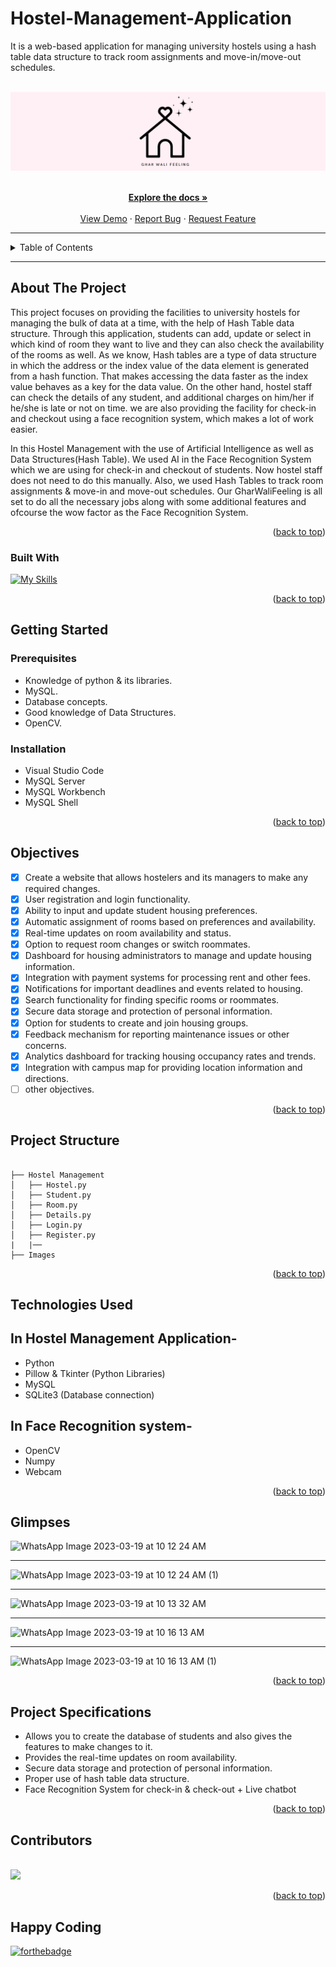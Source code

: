 # Hostel-Management-Application
It is a web-based application for managing university hostels using a hash table data structure to track room assignments and move-in/move-out schedules.
<a name="readme-top"></a>

<br />
<div align="center">
  <a href="#">
    <img src="images/bg.png" alt="background">
  </a>

<p align="center">
    <br />
    <a href="https://github.com/falselunatic/Hostel-Management-Application"><strong>Explore the docs »</strong></a>
    <br />
    <br />
    <a href="https://github.com/falselunatic/Hostel-Management-Application">View Demo</a>
    ·
    <a href="https://github.com/falselunatic/Hostel-Management-Application/issues">Report Bug</a>
    ·
    <a href="https://github.com/falselunatic/Hostel-Management-Application/issues">Request Feature</a>
  </p>
</div>

---


<!-- TABLE OF CONTENTS -->
<details>
  <summary>Table of Contents</summary>
  <ol>
    <li>
      <a href="#about-the-project">About The Project</a>
      <ul>
        <li><a href="#built-with">Built With</a></li>
      </ul>
    </li>
    <li>
      <a href="#getting-started">Getting Started</a>
      <ul>
        <li><a href="#prerequisites">Prerequisites</a></li>
        <li><a href="#installation">Installation</a></li>
      </ul>
    </li>
    <li><a href="#project-structure">Project Structure</a></li>
    <li><a href="#objectives">Objectives</a></li>
    <li><a href="#technologie-sused">Technologies Used</a></li>
    <li><a href="#glimpses">Glimpses</a></li>
    <li><a href="#project-specifications">Project Specifications</a></li>
    <li><a href="#contributors">Contributors</a></li>
    <li><a href="#happy-coding">Happy Coding</a></li>
  </ol>
</details>

---

<!-- ABOUT THE PROJECT -->
## About The Project

This project focuses on providing the facilities to university hostels for managing the bulk of data at a time, with the help of Hash Table data structure. 
Through this application, students can add, update or select in which kind of room they want to live and they can also check the availability of the rooms as well.  As we know, Hash tables are a type of data structure in which the address or the index value of the data element is generated from a hash function. That makes accessing the data faster as the index value behaves as a key for the data value. 
On the other hand, hostel staff can check the details of any student, and additional charges on him/her if he/she is late or not on time. we are also providing the facility for check-in and checkout using a face recognition system, which makes a lot of work easier.

In this Hostel Management with the use of Artificial Intelligence as well as Data Structures(Hash Table).
We used AI in the Face Recognition System which we are using for check-in and checkout of students. Now hostel staff does not need to do this manually. Also, we used Hash Tables to track room assignments & move-in and move-out schedules. Our GharWaliFeeling is all set to do all the necessary jobs along with some additional features and ofcourse the wow factor as the Face Recognition System.


<!-- about -->

<p align="right">(<a href="#readme-top">back to top</a>)</p>



### Built With

[![My Skills](https://skillicons.dev/icons?i=python,mysql,sqlite)](https://skillicons.dev)

<p align="right">(<a href="#readme-top">back to top</a>)</p>



<!-- GETTING STARTED -->

## Getting Started

### Prerequisites

- Knowledge of python & its libraries.
- MySQL.
- Database concepts.
- Good knowledge of Data Structures.
- OpenCV.

### Installation

- Visual Studio Code
- MySQL Server
- MySQL Workbench
- MySQL Shell

<p align="right">(<a href="#readme-top">back to top</a>)</p>

## Objectives

- [x] Create a website that allows hostelers and its managers to make any required changes.
- [x] User registration and login functionality.
- [x] Ability to input and update student housing preferences.
- [x] Automatic assignment of rooms based on preferences and availability.
- [x] Real-time updates on room availability and status.
- [x] Option to request room changes or switch roommates.
- [x] Dashboard for housing administrators to manage and update housing information.
- [x] Integration with payment systems for processing rent and other fees.
- [x] Notifications for important deadlines and events related to housing.
- [x] Search functionality for finding specific rooms or roommates.
- [x] Secure data storage and protection of personal information.
- [x] Option for students to create and join housing groups.
- [x] Feedback mechanism for reporting maintenance issues or other concerns.
- [x] Analytics dashboard for tracking housing occupancy rates and trends.
- [x] Integration with campus map for providing location information and directions.
- [ ] other objectives.

<p align="right">(<a href="#readme-top">back to top</a>)</p>

## Project Structure

```

├── Hostel Management
│   ├── Hostel.py
│   ├── Student.py
│   ├── Room.py
│   ├── Details.py
│   ├── Login.py
│   ├── Register.py
|   |── 
├── Images

```

<p align="right">(<a href="#readme-top">back to top</a>)</p>

## Technologies Used 

## In Hostel Management Application-
- Python
- Pillow & Tkinter (Python Libraries)
- MySQL
- SQLite3 (Database connection)

## In Face Recognition system-
- OpenCV
- Numpy 
- Webcam

<p align="right">(<a href="#readme-top">back to top</a>)</p>

## Glimpses

![WhatsApp Image 2023-03-19 at 10 12 24 AM](https://user-images.githubusercontent.com/97685305/226154582-f1405e41-019f-4520-8b50-ddf7ef3330f1.jpeg)


---

![WhatsApp Image 2023-03-19 at 10 12 24 AM (1)](https://user-images.githubusercontent.com/97685305/226154608-10168c5c-8a3f-462d-85f5-b927dc1e8aaa.jpeg)

---

![WhatsApp Image 2023-03-19 at 10 13 32 AM](https://user-images.githubusercontent.com/97685305/226154622-92fdc5fb-4c8e-4ce9-b01a-c410b7520baf.jpeg)

---

![WhatsApp Image 2023-03-19 at 10 16 13 AM](https://user-images.githubusercontent.com/97685305/226154648-32aedecb-7d79-416a-9f87-affdc71e12ac.jpeg)

---

![WhatsApp Image 2023-03-19 at 10 16 13 AM (1)](https://user-images.githubusercontent.com/97685305/226154656-716b42b0-f146-4d24-ab44-f90becc49c18.jpeg)

<p align="right">(<a href="#readme-top">back to top</a>)</p>


## Project Specifications

- Allows you to create the database of students and also gives the features to make changes to it.
- Provides the real-time updates on room availability.
- Secure data storage and protection of personal information.
- Proper use of hash table data structure.
- Face Recognition System for check-in & check-out + Live chatbot

<p align="right">(<a href="#readme-top">back to top</a>)</p>

## Contributors

<br>
<a href="https://github.com/falselunatic/Hostel-Management-Application/graphs/contributors">
  <img src="https://contrib.rocks/image?repo=falselunatic/Hostel-Management-Application" />
</a>

<p align="right">(<a href="#readme-top">back to top</a>)</p>

## Happy Coding

[![forthebadge](https://forthebadge.com/images/badges/built-with-love.svg)](https://forthebadge.com)

